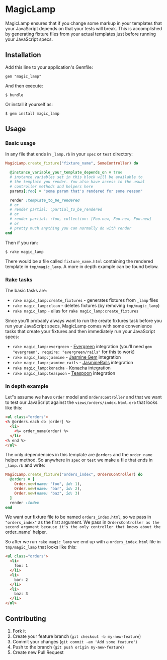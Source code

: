 # MagicLamp

MagicLamp ensures that if you change some markup in your templates that your JavaScript depends on that
your tests will break. This is accomplished by generating fixture files from your actual templates just before running your JavaScript specs.

## Installation

Add this line to your application's Gemfile:

    gem "magic_lamp"

And then execute:

    $ bundle

Or install it yourself as:

    $ gem install magic_lamp
## Usage
### Basic usage
In any file that ends in `_lamp.rb` in your `spec` or `test` directory:
```ruby
MagicLamp.create_fixture("fixture_name", SomeController) do

  @instance_variable_your_template_depends_on = true
  # instance variables set in this block will be available to
  # the template you render. You also have access to the usual
  # controller methods and helpers here
  params[:foo] = "some param that's rendered for some reason"

  render :template_to_be_rendered
  # or
  # render partial: :partial_to_be_rendered
  # or
  # render partial: :foo, collection: [Foo.new, Foo.new, Foo.new]
  # or
  # pretty much anything you can normally do with render
end
```
Then if you ran:

    $ rake magic_lamp
There would be a file called `fixture_name.html` containing the rendered template in `tmp/magic_lamp`.
A more in depth example can be found below.

### Rake tasks
The basic tasks are:
* `rake magic_lamp:create_fixtures` - generates fixtures from `_lamp` files
* `rake magic_lamp:clean` - deletes fixtures (by removing `tmp/magic_lamp`)
* `rake magic_lamp` - alias for `rake magic_lamp:create_fixtures`

Since you'll probably always want to run the create fixtures task before you run your JavaScript specs, MagicLamp comes with some convenience tasks that create your fixtures and then immediately run your JavaScript specs:
* `rake magic_lamp:evergreen` - [Evergreen](https://github.com/abepetrillo/evergreen) integration (you'll need `gem "evergreen", require: "evergreen/rails"` for this to work)
* `rake magic_lamp:jasmine` - [Jasmine Gem](https://github.com/pivotal/jasmine-gem) integration
* `rake magic_lamp:jasmine_rails` - [JasmineRails](https://github.com/searls/jasmine-rails) integration
* `rake magic_lamp:konacha` - [Konacha](https://github.com/jfirebaugh/konacha) integration
* `rake magic_lamp:teaspoon` - [Teaspoon](https://github.com/modeset/teaspoon) integration

### In depth example
Let"s assume we have `Order` model and `OrdersController` and that we want to test our JavaScript against the `views/orders/index.html.erb` that looks like this:
```html
<ul class="orders">
<% @orders.each do |order| %>
  <li>
    <%= order_name(order) %>
  </li>
<% end %>
</ul>
```
The only dependencies in this template are `@orders` and the `order_name` helper method. So anywhere in `spec` or `test` we make a file that ends in `_lamp.rb` and write:

```ruby
MagicLamp.create_fixture("orders_index", OrdersController) do
  @orders = [
    Order.new(name: "foo", id: 1),
    Order.new(name: "bar", id: 2),
    Order.new(name: "baz", id: 3)
  ]
  render :index
end
```
We want our fixture file to be named `orders_index.html`, so we pass in `"orders_index"` as the first argument. We pass in `OrdersController as the second argument because it's the only controller that knows about the `order_name` helper.

So after we run `rake magic_lamp` we end up with a `orders_index.html` file in `tmp/magic_lamp` that looks like this:
```html
<ul class="orders">
  <li>
    foo: 1
  </li>
  <li>
    bar: 2
  </li>
  <li>
    baz: 3
  </li>
</ul>
```
## Contributing

1. Fork it
2. Create your feature branch (`git checkout -b my-new-feature`)
3. Commit your changes (`git commit -am 'Add some feature'`)
4. Push to the branch (`git push origin my-new-feature`)
5. Create new Pull Request

